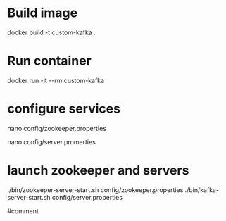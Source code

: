 # Build image

docker build -t custom-kafka .

# Run container

docker run -it --rm custom-kafka

# configure services

nano config/zookeeper.properties

nano config/server.promerties

# launch zookeeper and servers

./bin/zookeeper-server-start.sh config/zookeeper.properties
./bin/kafka-server-start.sh config/server.properties


#comment
